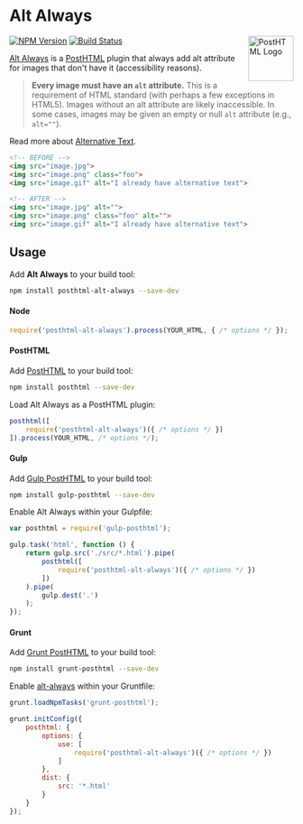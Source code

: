 # Alt Always

<a href="https://github.com/posthtml/posthtml"><img src="http://posthtml.github.io/posthtml/logo.svg" alt="PostHTML Logo" width="80" height="80" align="right"></a>

[![NPM Version][npm-img]][npm] [![Build Status][ci-img]][ci]

[Alt Always](http://github.com/ismamz/posthtml-alt-always) is a [PostHTML] plugin that always add alt attribute for images that don't have it (accessibility reasons).

> **Every image must have an `alt` attribute.** This is a requirement of HTML standard (with perhaps a few exceptions in HTML5). Images without an alt attribute are likely inaccessible. In some cases, images may be given an empty or null `alt` attribute (e.g., `alt=""`).

Read more about [Alternative Text](http://webaim.org/techniques/alttext/).

```html
<!-- BEFORE -->
<img src="image.jpg">
<img src="image.png" class="foo">
<img src="image.gif" alt="I already have alternative text">

<!-- AFTER -->
<img src="image.jpg" alt="">
<img src="image.png" class="foo" alt="">
<img src="image.gif" alt="I already have alternative text">
```

## Usage

Add **Alt Always** to your build tool:

```bash
npm install posthtml-alt-always --save-dev
```

#### Node

```js
require('posthtml-alt-always').process(YOUR_HTML, { /* options */ });
```

#### PostHTML

Add [PostHTML] to your build tool:

```bash
npm install posthtml --save-dev
```

Load Alt Always as a PostHTML plugin:

```js
posthtml([
	require('posthtml-alt-always')({ /* options */ })
]).process(YOUR_HTML, /* options */);
```

#### Gulp

Add [Gulp PostHTML] to your build tool:

```bash
npm install gulp-posthtml --save-dev
```

Enable Alt Always within your Gulpfile:

```js
var posthtml = require('gulp-posthtml');

gulp.task('html', function () {
	return gulp.src('./src/*.html').pipe(
		posthtml([
			require('posthtml-alt-always')({ /* options */ })
		])
	).pipe(
		gulp.dest('.')
	);
});
```

#### Grunt

Add [Grunt PostHTML] to your build tool:

```bash
npm install grunt-posthtml --save-dev
```

Enable [alt-always] within your Gruntfile:

```js
grunt.loadNpmTasks('grunt-posthtml');

grunt.initConfig({
	posthtml: {
		options: {
			use: [
				require('posthtml-alt-always')({ /* options */ })
			]
		},
		dist: {
			src: '*.html'
		}
	}
});
```

[ci]:      https://travis-ci.org/ismamz/posthtml-alt-always
[ci-img]:  https://img.shields.io/travis/ismamz/posthtml-alt-always.svg
[npm]:     https://www.npmjs.com/package/posthtml-alt-always
[npm-img]: https://img.shields.io/npm/v/posthtml-alt-always.svg

[Gulp PostHTML]:  https://github.com/posthtml/gulp-posthtml
[Grunt PostHTML]: https://github.com/TCotton/grunt-posthtml
[PostHTML]:       https://github.com/posthtml/posthtml

[alt-always]: https://github.com/ismamz/posthtml-alt-always
